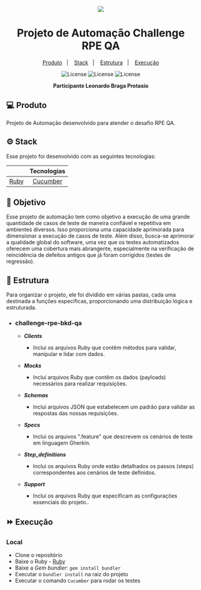 <p align="center">
  <img src="https://capsule-render.vercel.app/api?type=waving&height=250&color=00FA9A&text=RPE%20QA&descAlign=50&descAlignY=50&textBg=false&animation=twinkling&descSize=1&stroke=E6E6FA&section=header&reversal=false">
  <h1 align="center">Projeto de Automação Challenge RPE QA</h1>
</p> 

<p align="center">
  <a href="#-produto">Produto</a>&nbsp;&nbsp;&nbsp;|&nbsp;&nbsp;&nbsp;
  <a href="#-stack">Stack</a>&nbsp;&nbsp;&nbsp;|&nbsp;&nbsp;&nbsp;
  <a href="#-estrutura">Estrutura</a>&nbsp;&nbsp;&nbsp;|&nbsp;&nbsp;&nbsp;
  <a href="#-execução">Execução</a>
</p> 

<p align="center">
  <img alt="License" src="https://img.shields.io/badge/ruby-%23CC342D.svg?style=for-the-badge&logo=ruby&logoColor=white">
  <img alt="License" src="https://img.shields.io/badge/Cucumber-23D96C?style=for-the-badge&logo=Cucumber&logoColor=FFFFFF">
  <img alt="License" src="https://img.shields.io/badge/GitHub-100000?style=for-the-badge&logo=github&logoColor=white">
</p>

<p align = "center">
<b> Participante Leonardo Braga Protasio </b>
</p>

## 💻 Produto

<p> Projeto de Automação desenvolvido para atender o desafio RPE QA.</p>

## ⚙ Stack

Esse projeto foi desenvolvido com as seguintes tecnologias:

|                                        |           Tecnologias            |
| :-------------------:                  |:--------------------------------:|
| [Ruby](https://www.ruby-lang.org/pt/)  | [Cucumber](https://cucumber.io/) |   

## 🎯 Objetivo

Esse projeto de automação tem como objetivo a execução de uma grande quantidade de casos de teste de maneira confiável e repetitiva em ambientes diversos. 
Isso proporciona uma capacidade aprimorada para dimensionar a execução de casos de teste. Além disso, busca-se aprimorar a qualidade global do software, 
uma vez que os testes automatizados oferecem uma cobertura mais abrangente, especialmente na verificação de reincidência de defeitos antigos que já foram corrigidos (testes de regressão).

## 🌌 Estrutura


Para organizar o projeto, ele foi dividido em várias pastas, cada uma destinada a funções específicas, proporcionando uma distribuição lógica e estruturada.

- ### **challenge-rpe-bkd-qa**
    - ***Clients***
        - Inclui os arquivos Ruby que contêm métodos para validar, manipular e lidar com dados.

    - ***Mocks***
        - Inclui arquivos Ruby que contêm os dados (payloads) necessários para realizar requisições.

    - ***Schemas***
        - Inclui arquivos JSON que estabelecem um padrão para validar as respostas das nossas requisições.

    - ***Specs***
        - Inclui os arquivos ".feature" que descrevem os cenários de teste em linguagem Gherkin.

    - ***Step_definitions***
        - Inclui os arquivos Ruby onde estão detalhados os passos (steps) correspondentes aos cenários de teste definidos.

    - ***Support***
        - Inclui os arquivos Ruby que especificam as configurações essenciais do projeto..


## ⏩ Execução

### Local

- Clone o repositório
- Baixe o Ruby - [Ruby](https://www.ruby-lang.org/pt/)
- Baixe a *Gem bundler*: ```gem install bundler```
- Executar o ```bundler install``` na raiz do projeto
- Executar o comando ```Cucumber``` para rodar os testes


